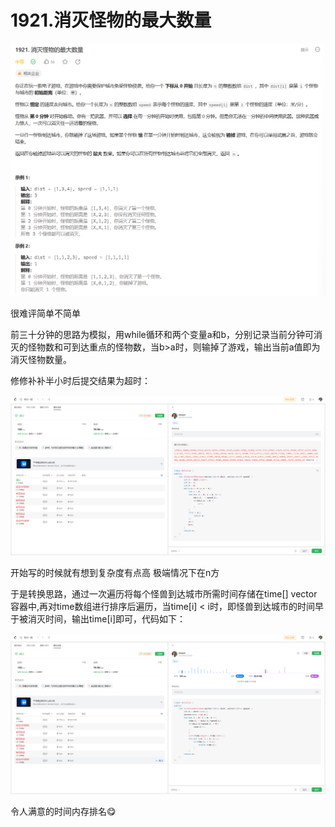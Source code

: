 # 1921.消灭怪物的最大数量

![image-20230903095706439](image-20230903095706439.png)

很难评简单不简单 

前三十分钟的思路为模拟，用while循环和两个变量a和b，分别记录当前分钟可消灭的怪物数和可到达重点的怪物数，当b>a时，则输掉了游戏，输出当前a值即为消灭怪物数量。

修修补补半小时后提交结果为超时：

![image-20230903100022770](image-20230903100022770.png)

开始写的时候就有想到复杂度有点高 极端情况下在n方

于是转换思路，通过一次遍历将每个怪兽到达城市所需时间存储在time[] vector容器中,再对time数组进行排序后遍历，当time[i] < i时，即怪兽到达城市的时间早于被消灭时间，输出time[i]即可，代码如下：

![image-20230903100334029](image-20230903100334029.png)

令人满意的时间内存排名😋
